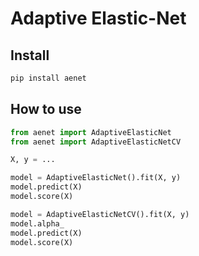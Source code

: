 # Adaptive Elastic-Net

## Install

```sh
pip install aenet
```

## How to use

```py
from aenet import AdaptiveElasticNet
from aenet import AdaptiveElasticNetCV

X, y = ...

model = AdaptiveElasticNet().fit(X, y)
model.predict(X)
model.score(X)

model = AdaptiveElasticNetCV().fit(X, y)
model.alpha_
model.predict(X)
model.score(X)
```
